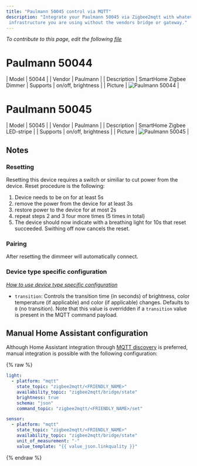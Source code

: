 ```yaml
---
title: "Paulmann 50045 control via MQTT"
description: "Integrate your Paulmann 50045 via Zigbee2mqtt with whatever smart home
 infrastructure you are using without the vendors bridge or gateway."
---
```


*To contribute to this page, edit the following
[file](https://github.com/Koenkk/zigbee2mqtt.io/blob/master/docs/devices/50045.md)*

# Paulmann 50044

| Model | 50044 |
| Vendor  | Paulmann  |
| Description | SmartHome Zigbee Dimmer 
| Supports | on/off, brightness |
| Picture | ![Paulmann 50044](../images/devices/50045.jpg) |

# Paulmann 50045

| Model | 50045  |
| Vendor  | Paulmann  |
| Description | SmartHome Zigbee LED-stripe |
| Supports | on/off, brightness |
| Picture | ![Paulmann 50045](../images/devices/50045.jpg) |

## Notes

### Resetting
Resetting this device requires a switch or similiar to cut power from the device. Reset procedure is the following:

1. Device needs to be on for at least 5s
2. remove the power from the device for at least 3s
3. restore power to the device for at most 2s
4. repeat steps 2 and 3 four more times (5 times in total)
5. The device should now indicate with a breathing light for 10s that reset succeeded. Swithing off now cancels the reset.

### Pairing
After resetting the dimmeer will automatically connect.


### Device type specific configuration
*[How to use device type specific configuration](../information/configuration.md)*


* `transition`: Controls the transition time (in seconds) of brightness,
color temperature (if applicable) and color (if applicable) changes. Defaults to `0` (no transition).
Note that this value is overridden if a `transition` value is present in the MQTT command payload.


## Manual Home Assistant configuration
Although Home Assistant integration through [MQTT discovery](../integration/home_assistant) is preferred,
manual integration is possible with the following configuration:


{% raw %}
```yaml
light:
  - platform: "mqtt"
    state_topic: "zigbee2mqtt/<FRIENDLY_NAME>"
    availability_topic: "zigbee2mqtt/bridge/state"
    brightness: true
    schema: "json"
    command_topic: "zigbee2mqtt/<FRIENDLY_NAME>/set"

sensor:
  - platform: "mqtt"
    state_topic: "zigbee2mqtt/<FRIENDLY_NAME>"
    availability_topic: "zigbee2mqtt/bridge/state"
    unit_of_measurement: "-"
    value_template: "{{ value_json.linkquality }}"
```
{% endraw %}


